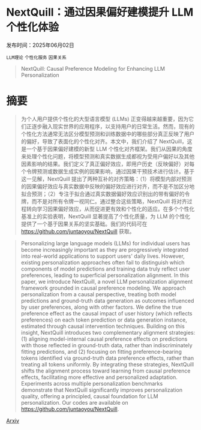 # NextQuill：通过因果偏好建模提升 LLM 个性化体验

发布时间：2025年06月02日

`LLM理论` `个性化服务` `因果关系`

> NextQuill: Causal Preference Modeling for Enhancing LLM Personalization

# 摘要

> 为个人用户提供个性化的大型语言模型 (LLMs) 正变得越来越重要，因为它们正逐步融入现实世界的应用程序，以支持用户的日常生活。然而，现有的个性化方法通常无法区分模型预测和训练数据中的哪些部分真正反映了用户的偏好，导致了表面化的个性化对齐。本文中，我们介绍了 NextQuill，这是一个基于因果偏好建模的新型 LLM 个性化对齐框架。我们从因果的角度来处理个性化问题，将模型预测和真实数据生成都视为受用户偏好以及其他因素影响的结果。我们定义了真正偏好效应，即用户历史（反映偏好）对每个令牌预测或数据生成实例的因果影响，通过因果干预技术进行估计。基于这一见解，NextQuill 提出了两种互补的对齐策略：（1）将模型内部对预测的因果偏好效应与真实数据中反映的偏好效应进行对齐，而不是不加区分地拟合预测；（2）专注于拟合通过真实数据偏好效应识别出的带有偏好的令牌，而不是对所有令牌一视同仁。通过整合这些策略，NextQuill 将对齐过程转向学习因果偏好效应，从而促进更有效和个性化的适应。在多个个性化基准上的实验表明，NextQuill 显著提高了个性化质量，为 LLM 的个性化提供了一个基于因果关系的坚实基础。我们的代码可在 https://github.com/juntaoyou/NextQuill 获取。

> Personalizing large language models (LLMs) for individual users has become increasingly important as they are progressively integrated into real-world applications to support users' daily lives. However, existing personalization approaches often fail to distinguish which components of model predictions and training data truly reflect user preferences, leading to superficial personalization alignment. In this paper, we introduce NextQuill, a novel LLM personalization alignment framework grounded in causal preference modeling. We approach personalization from a causal perspective, treating both model predictions and ground-truth data generation as outcomes influenced by user preferences, along with other factors. We define the true preference effect as the causal impact of user history (which reflects preferences) on each token prediction or data generation instance, estimated through causal intervention techniques. Building on this insight, NextQuill introduces two complementary alignment strategies: (1) aligning model-internal causal preference effects on predictions with those reflected in ground-truth data, rather than indiscriminately fitting predictions, and (2) focusing on fitting preference-bearing tokens identified via ground-truth data preference effects, rather than treating all tokens uniformly. By integrating these strategies, NextQuill shifts the alignment process toward learning from causal preference effects, facilitating more effective and personalized adaptation. Experiments across multiple personalization benchmarks demonstrate that NextQuill significantly improves personalization quality, offering a principled, causal foundation for LLM personalization. Our codes are available on https://github.com/juntaoyou/NextQuill.

[Arxiv](https://arxiv.org/abs/2506.02368)